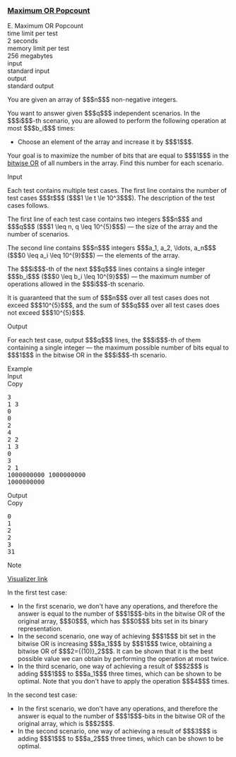 <h3><a href="https://codeforces.com/contest/2147/problem/E" target="_blank" rel="noopener noreferrer">Maximum OR Popcount</a></h3>

<div class="header"><div class="title">E. Maximum OR Popcount</div><div class="time-limit"><div class="property-title">time limit per test</div>2 seconds</div><div class="memory-limit"><div class="property-title">memory limit per test</div>256 megabytes</div><div class="input-file input-standard"><div class="property-title">input</div>standard input</div><div class="output-file output-standard"><div class="property-title">output</div>standard output</div></div><div><p>You are given an array of $$$n$$$ non-negative integers.</p><p>You want to answer given $$$q$$$ independent scenarios. In the $$$i$$$-th scenario, you are allowed to perform the following operation <span class="tex-font-style-bf">at most</span> $$$b_i$$$ times:</p><ul> <li> Choose an element of the array and increase it by $$$1$$$. </li></ul><p>Your goal is to maximize the number of bits that are equal to $$$1$$$ in the <a href="https://en.wikipedia.org/wiki/Bitwise_operation#OR">bitwise OR</a> of all numbers in the array. Find this number for each scenario.</p></div><div class="input-specification"><div class="section-title">Input</div><p>Each test contains multiple test cases. The first line contains the number of test cases $$$t$$$ ($$$1 \le t \le 10^3$$$). The description of the test cases follows. </p><p>The first line of each test case contains two integers $$$n$$$ and $$$q$$$ ($$$1 \leq n, q \leq 10^{5}$$$) — the size of the array and the number of scenarios.</p><p>The second line contains $$$n$$$ integers $$$a_1, a_2, \ldots, a_n$$$ ($$$0 \leq a_i \leq 10^{9}$$$) — the elements of the array.</p><p>The $$$i$$$-th of the next $$$q$$$ lines contains a single integer $$$b_i$$$ ($$$0 \leq b_i \leq 10^{9}$$$) — the maximum number of operations allowed in the $$$i$$$-th scenario.</p><p>It is guaranteed that the sum of $$$n$$$ over all test cases does not exceed $$$10^{5}$$$, and the sum of $$$q$$$ over all test cases does not exceed $$$10^{5}$$$.</p></div><div class="output-specification"><div class="section-title">Output</div><p>For each test case, output $$$q$$$ lines, the $$$i$$$-th of them containing a single integer — the maximum possible number of bits equal to $$$1$$$ in the bitwise OR in the $$$i$$$-th scenario.</p></div><div class="sample-tests"><div class="section-title">Example</div><div class="sample-test"><div class="input"><div class="title">Input<div title="Copy" data-clipboard-target="#id006276455581627884" id="id00025228915793196527" class="input-output-copier">Copy</div></div><pre id="id006276455581627884"><div class="test-example-line test-example-line-even test-example-line-0">3</div><div class="test-example-line test-example-line-odd test-example-line-1">1 3</div><div class="test-example-line test-example-line-odd test-example-line-1">0</div><div class="test-example-line test-example-line-odd test-example-line-1">0</div><div class="test-example-line test-example-line-odd test-example-line-1">2</div><div class="test-example-line test-example-line-odd test-example-line-1">4</div><div class="test-example-line test-example-line-even test-example-line-2">2 2</div><div class="test-example-line test-example-line-even test-example-line-2">1 3</div><div class="test-example-line test-example-line-even test-example-line-2">0</div><div class="test-example-line test-example-line-even test-example-line-2">3</div><div class="test-example-line test-example-line-odd test-example-line-3">2 1</div><div class="test-example-line test-example-line-odd test-example-line-3">1000000000 1000000000</div><div class="test-example-line test-example-line-odd test-example-line-3">1000000000</div></pre></div><div class="output"><div class="title">Output<div title="Copy" data-clipboard-target="#id0014721709648496195" id="id0036519628703708595" class="input-output-copier">Copy</div></div><pre id="id0014721709648496195"><div class="test-example-line test-example-line-odd test-example-line-1">0</div><div class="test-example-line test-example-line-odd test-example-line-1">1</div><div class="test-example-line test-example-line-odd test-example-line-1">2</div><div class="test-example-line test-example-line-even test-example-line-2">2</div><div class="test-example-line test-example-line-even test-example-line-2">3</div><div class="test-example-line test-example-line-odd test-example-line-3">31</div></pre></div></div></div><div class="note"><div class="section-title">Note</div><p><a href="https://codeforces.com/assets/contests/2147/E_HLZmcINLu6bzC9EaTZrI.html">Visualizer link</a></p><p>In the first test case:</p><ul> <li> In the first scenario, we don't have any operations, and therefore the answer is equal to the number of $$$1$$$-bits in the bitwise OR of the original array, $$$0$$$, which has $$$0$$$ bits set in its binary representation. </li><li> In the second scenario, one way of achieving $$$1$$$ bit set in the bitwise OR is increasing $$$a_1$$$ by $$$1$$$ twice, obtaining a bitwise OR of $$$2={(10)}_2$$$. It can be shown that it is the best possible value we can obtain by performing the operation at most twice. </li><li> In the third scenario, one way of achieving a result of $$$2$$$ is adding $$$1$$$ to $$$a_1$$$ three times, which can be shown to be optimal. Note that you don't have to apply the operation $$$4$$$ times. </li></ul><p>In the second test case:</p><ul> <li> In the first scenario, we don't have any operations, and therefore the answer is equal to the number of $$$1$$$-bits in the bitwise OR of the original array, which is $$$2$$$. </li><li> In the second scenario, one way of achieving a result of $$$3$$$ is adding $$$1$$$ to $$$a_2$$$ three times, which can be shown to be optimal. </li></ul></div>